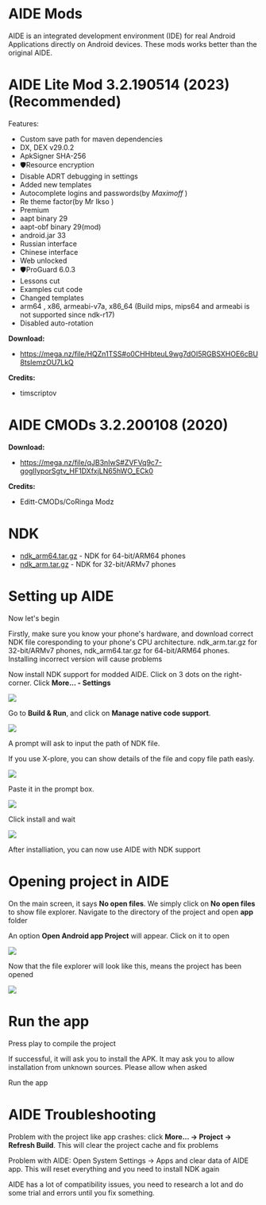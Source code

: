# AIDE Mods
AIDE is an integrated development environment (IDE) for real Android Applications directly on Android devices. These mods works better than the original AIDE.

# AIDE Lite Mod 3.2.190514 (2023) (Recommended)
Features:
- Custom save path for maven dependencies
- DX, DEX v29.0.2
- ApkSigner SHA-256
- 🛡Resource encryption
- Disable ADRT debugging in settings
- Added new templates
- Autocomplete logins and passwords(by _Maximoff_ )
- Re theme factor(by Mr Ikso )
- Premium
- aapt binary 29
- aapt-obf binary 29(mod)
- android.jar 33
- Russian interface
- Chinese interface
- Web unlocked
- 🛡ProGuard 6.0.3
- Lessons cut
- Examples cut code
- Changed templates
- arm64 , x86, armeabi-v7a, x86_64 (Build mips, mips64 and armeabi is not supported since ndk-r17)
- Disabled auto-rotation

**Download:**
- https://mega.nz/file/HQZn1TSS#o0CHHbteuL9wg7dOI5RGBSXHOE6cBU8tsIemzOU7LkQ

**Credits:**
- timscriptov

# AIDE CMODs 3.2.200108 (2020)
**Download:**
- https://mega.nz/file/qJB3nIwS#ZVFVq9c7-gogIIyporSgtv_HF1DXfxjLN65hWO_ECk0

**Credits:**
- Editt-CMODs/CoRinga Modz

# NDK
* [ndk_arm64.tar.gz](https://mega.nz/file/CRhzjC7K#mTY9bsYXanfTfINtq5_9CFdWTfWLHbQdKVmF_rHBVaY) - NDK for 64-bit/ARM64 phones
* [ndk_arm.tar.gz](https://mega.nz/file/LZJH0SaJ#nCJerxA5McbQULJ_bRcDWzWVQL8LWvuQDlZIW7ZRHsk) - NDK for 32-bit/ARMv7 phones

# Setting up AIDE

Now let's begin

Firstly, make sure you know your phone's hardware, and download correct NDK file coresponding to your phone's CPU architecture. ndk_arm.tar.gz for 32-bit/ARMv7 phones, ndk_arm64.tar.gz for 64-bit/ARM64 phones. Installing incorrect version will cause problems

Now install NDK support for modded AIDE. Click on 3 dots on the right-corner. Click **More... - Settings**

![](https://i.imgur.com/LyZMkK1.png)

Go to **Build & Run**, and click on **Manage native code support**.

![](https://images2.imgbox.com/6e/5c/DootVB4P_o.png)

A prompt will ask to input the path of NDK file.

If you use X-plore, you can show details of the file and copy file path easly.

![](https://images2.imgbox.com/54/2b/G0gVbhrN_o.png)

Paste it in the prompt box.

![](https://images2.imgbox.com/e1/c0/HSj9yQS9_o.png)

Click install and wait

![](https://images2.imgbox.com/1d/55/7LPXB7CI_o.png)

After installiation, you can now use AIDE with NDK support

# Opening project in AIDE

On the main screen, it says **No open files**. We simply click on **No open files** to show file explorer. Navigate to the directory of the project and open **app** folder

An option **Open Android app Project** will appear. Click on it to open

![](https://images2.imgbox.com/dc/7f/Jtq8ZEl1_o.png)

Now that the file explorer will look like this, means the project has been opened

![](https://images2.imgbox.com/2f/9a/EA0zZr8R_o.png)

# Run the app

Press play to compile the project

If successful, it will ask you to install the APK. It may ask you to allow installation from unknown sources. Please allow when asked

Run the app

# AIDE Troubleshooting

Problem with the project like app crashes: click **More... -> Project -> Refresh Build**. This will clear the project cache and fix problems

Problem with AIDE: Open System Settings -> Apps and clear data of AIDE app. This will reset everything and you need to install NDK again

AIDE has a lot of compatibility issues, you need to research a lot and do some trial and errors until you fix something.
